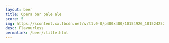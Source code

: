 ```yaml
---
layout: beer
title: Opera bar pale ale
score: 5
img: https://scontent.xx.fbcdn.net/v/t1.0-0/p480x480/10154926_10152425240573745_3819970704734320665_n.jpg?oh=7ca2ee3910410958112fee962a8d08ea&oe=58CA44CD
desc: Flavourless
permalink: /beer/:title.html
---
```

